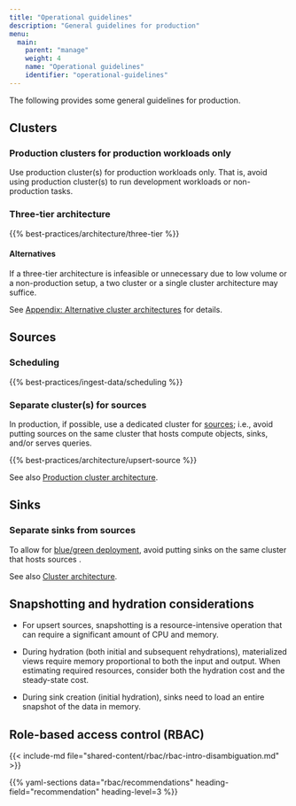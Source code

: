 ```yaml
---
title: "Operational guidelines"
description: "General guidelines for production"
menu:
  main:
    parent: "manage"
    weight: 4
    name: "Operational guidelines"
    identifier: "operational-guidelines"
---
```


The following provides some general guidelines for production.

## Clusters

### Production clusters for production workloads only

Use production cluster(s) for production workloads only. That is, avoid using
production cluster(s) to run development workloads or non-production tasks.

### Three-tier architecture

{{% best-practices/architecture/three-tier %}}

#### Alternatives

If a three-tier architecture is infeasible or unnecessary due to low volume or a
non-production setup, a two cluster or a single cluster architecture may
suffice.

See [Appendix: Alternative cluster
architectures](/manage/appendix-alternative-cluster-architectures/) for details.

## Sources

### Scheduling

{{% best-practices/ingest-data/scheduling %}}

### Separate cluster(s) for sources

In production, if possible, use a dedicated cluster for
[sources](/concepts/sources/); i.e., avoid putting sources on the same cluster
that hosts compute objects, sinks, and/or serves queries.

{{% best-practices/architecture/upsert-source %}}

See also [Production cluster architecture](#three-tier-architecture).

## Sinks

### Separate sinks from sources

To allow for [blue/green deployment](/manage/dbt/blue-green-deployments/), avoid
putting sinks on the same cluster that hosts sources .

See also [Cluster architecture](#three-tier-architecture).

## Snapshotting and hydration considerations

- For upsert sources, snapshotting is a resource-intensive operation that can
  require a significant amount of CPU and memory.

- During hydration (both initial and subsequent rehydrations), materialized
  views require memory proportional to both the input and output. When
  estimating required resources, consider both the hydration cost and the
  steady-state cost.

- During sink creation (initial hydration), sinks need to load an entire
  snapshot of the data in memory.

## Role-based access control (RBAC)

{{< include-md file="shared-content/rbac/rbac-intro-disambiguation.md" >}}

{{% yaml-sections data="rbac/recommendations" heading-field="recommendation" heading-level=3 %}}
